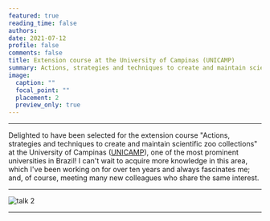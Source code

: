 ```yaml
---
featured: true
reading_time: false
authors:
date: 2021-07-12
profile: false
comments: false
title: Extension course at the University of Campinas (UNICAMP)
summary: Actions, strategies and techniques to create and maintain scientific zoo collections
image:
  caption: ""
  focal_point: ""
  placement: 2
  preview_only: true
---
```


---

Delighted to have been selected for the extension course "Actions, strategies and techniques to create and maintain scientific zoo collections" at the University of Campinas 
([UNICAMP](https://www.ib.unicamp.br/)), one of the most prominent universities in Brazil! I can't wait to acquire more knowledge in this area, which I've been working 
on for over ten years and always fascinates me; and, of course, meeting many new colleagues who share the same interest.

---
![talk 2](https://user-images.githubusercontent.com/76624467/118213584-9fff0c00-b444-11eb-8a62-55ff696f6623.png "talk 2")

---
